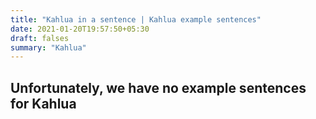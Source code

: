 ```yaml
---
title: "Kahlua in a sentence | Kahlua example sentences"
date: 2021-01-20T19:57:50+05:30
draft: falses
summary: "Kahlua"
---
```

## Unfortunately, we have no example sentences for Kahlua                 
